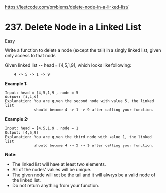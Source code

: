 ﻿https://leetcode.com/problems/delete-node-in-a-linked-list/

# 237. Delete Node in a Linked List

Easy

Write a function to delete a node (except the tail) in a singly linked list, given only access to that node.

Given linked list -- head = [4,5,1,9], which looks like following:

```
    4 -> 5 -> 1 -> 9
```

**Example 1:**

```
Input: head = [4,5,1,9], node = 5
Output: [4,1,9]
Explanation: You are given the second node with value 5, the linked list
             should become 4 -> 1 -> 9 after calling your function.
```

**Example 2:**

```
Input: head = [4,5,1,9], node = 1
Output: [4,5,9]
Explanation: You are given the third node with value 1, the linked list
             should become 4 -> 5 -> 9 after calling your function.
```

**Note:**

- The linked list will have at least two elements.
- All of the nodes' values will be unique.
- The given node will not be the tail and it will always be a valid node of the linked list.
- Do not return anything from your function.